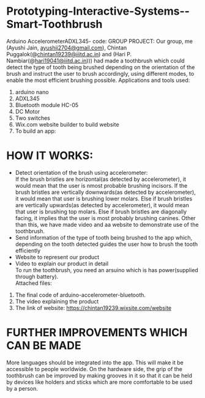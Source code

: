 # Prototyping-Interactive-Systems--Smart-Toothbrush
Arduino AccelerometerADXL345- code: 
GROUP PROJECT:
Our group, me (Ayushi Jain, ayushij2704@gmail.com), Chintan Puggalok(@chintan19239@iiitd.ac.in) and (Hari P. Nambiar(@hari19041@iiitd.ac.in))) had made a toothbrush which could detect the type of tooth being brushed depending on the orientation of the brush and instruct the user to brush accordingly, using different modes, to enable the most efficient brushing possible. 
Applications and tools used:

1. arduino nano
2. ADXL345
3. Bluetooth module HC-05
4. DC Motor
5. Two switches
6. Wix.com website builder to build website
7. To build an app:    
  
# HOW IT WORKS: 

- Detect orientation of the brush using accelerometer:  
  If the brush bristles are horizontal(as detected by accelerometer), it would mean that the user is nmost probable brushing incisors.     If the brush bristles are vertically downwards(as detected by accelerometer), it would mean that user is brushing lower molars. Else     if brush bristles are vertically upwards(as detected by accelerometer), it would mean that user is brushing top molars. Else if brush   bristles are diagonally facing, it implies that the user is most probably brushing canines. Other than this, we have made video and aa   website to demonstrate use of the toothbrush. 
- Send information of the type of tooth being brushed to the app which, depending on the tooth detected guides the user how to brush the tooth efficiently 
- Website to represent our product  
- Video to explain our product in detail  
To run the toothbrush, you need an arsuino which is has power(supplied through battery).  
Attached files:  
1. The final code of arduino-accelerometer-bluetooth.
2. The video explaining the product
3. The link of website: https://chintan19239.wixsite.com/website

# FURTHER IMPROVEMENTS WHICH CAN BE MADE
More languages should be integrated into the app. This will make it be accessible to people worldwide. On the hardware side, the grip of the toothbrush can be improved  by making grooves in it so that it can be held by devices like holders and sticks which are more comfortable to be used by a person.
